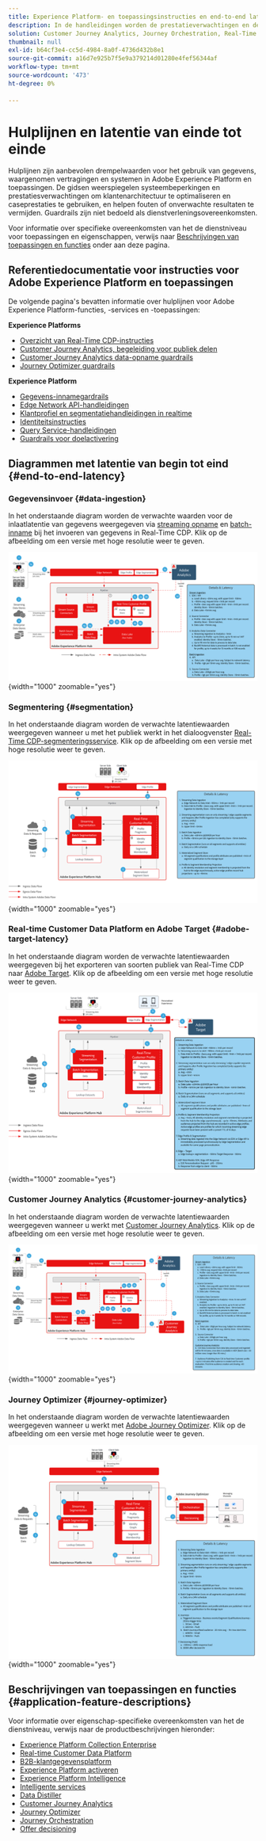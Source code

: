 ```yaml
---
title: Experience Platform- en toepassingsinstructies en end-to-end latentie
description: In de handleidingen worden de prestatieverwachtingen en de gevolgen voor de componenten en services in Adobe Experience Platform en Applications gedefinieerd
solution: Customer Journey Analytics, Journey Orchestration, Real-Time Customer Data Platform
thumbnail: null
exl-id: b64cf3e4-cc5d-4984-8a0f-4736d432b8e1
source-git-commit: a16d7e925b7f5e9a379214d01280e4fef56344af
workflow-type: tm+mt
source-wordcount: '473'
ht-degree: 0%

---
```


# Hulplijnen en latentie van einde tot einde

Hulplijnen zijn aanbevolen drempelwaarden voor het gebruik van gegevens, waargenomen vertragingen en systemen in Adobe Experience Platform en toepassingen. De gidsen weerspiegelen systeembeperkingen en prestatiesverwachtingen om klantenarchitectuur te optimaliseren en caseprestaties te gebruiken, en helpen fouten of onverwachte resultaten te vermijden. Guardrails zijn niet bedoeld als dienstverleningsovereenkomsten.

Voor informatie over specifieke overeenkomsten van het de dienstniveau voor toepassingen en eigenschappen, verwijs naar [Beschrijvingen van toepassingen en functies](#application-feature-descriptions) onder aan deze pagina.


## Referentiedocumentatie voor instructies voor Adobe Experience Platform en toepassingen

De volgende pagina&#39;s bevatten informatie over hulplijnen voor Adobe Experience Platform-functies, -services en -toepassingen:

**Experience Platforms**

* [Overzicht van Real-Time CDP-instructies](https://experienceleague.adobe.com/docs/experience-platform/rtcdp/guardrails/overview.html)
* [Customer Journey Analytics, begeleiding voor publiek delen](https://experienceleague.adobe.com/docs/analytics-platform/using/cja-components/audiences/publish.html#latency)
* [Customer Journey Analytics data-opname guardrails](https://experienceleague.adobe.com/docs/experience-platform/sources/connectors/adobe-applications/analytics.html#what-is-the-expected-latency-for-analytics-data-on-platform%3F)
* [Journey Optimizer guardrails](https://experienceleague.adobe.com/docs/journey-optimizer/using/get-started/guardrails.html)

**Experience Platform**

* [Gegevens-innamegardrails](https://experienceleague.adobe.com/docs/experience-platform/ingestion/guardrails.html)
* [Edge Network API-handleidingen](https://experienceleague.adobe.com/docs/experience-platform/edge-network-server-api/guardrails.html)
* [Klantprofiel en segmentatiehandleidingen in realtime](https://experienceleague.adobe.com/docs/experience-platform/profile/guardrails.html)
* [Identiteitsinstructies](https://experienceleague.adobe.com/docs/experience-platform/identity/guardrails.html?lang=en)
* [Query Service-handleidingen](https://experienceleague.adobe.com/docs/experience-platform/query/guardrails.html?lang=en)
* [Guardrails voor doelactivering](https://experienceleague.adobe.com/docs/experience-platform/destinations/guardrails.html)

## Diagrammen met latentie van begin tot eind {#end-to-end-latency}

### Gegevensinvoer {#data-ingestion}

In het onderstaande diagram worden de verwachte waarden voor de inlaatlatentie van gegevens weergegeven via [streaming opname](https://experienceleague.adobe.com/docs/experience-platform/ingestion/streaming/overview.html) en [batch-inname](https://experienceleague.adobe.com/docs/experience-platform/ingestion/batch/getting-started.html?lang=en) bij het invoeren van gegevens in Real-Time CDP. Klik op de afbeelding om een versie met hoge resolutie weer te geven.

![Het visuele overzicht op hoog niveau van de gegevensinvoer.](/help/blueprints/experience-platform/deployment/assets/aep_data_flow_guardrails.svg "Gegevens op hoog niveau - visueel overzicht en latentiewaarden"){width="1000" zoomable="yes"}

### Segmentering {#segmentation}

In het onderstaande diagram worden de verwachte latentiewaarden weergegeven wanneer u met het publiek werkt in het dialoogvenster [Real-Time CDP-segmenteringsservice](https://experienceleague.adobe.com/docs/experience-platform/segmentation/home.html). Klik op de afbeelding om een versie met hoge resolutie weer te geven.

![Een visueel overzicht op hoog niveau van segmentatie.](/help/blueprints/experience-platform/deployment/assets/segmentation_guardrails.svg "Zichtbare overzicht en latentiewaarden op hoog niveau segmenteren"){width="1000" zoomable="yes"}

### Real-time Customer Data Platform en Adobe Target {#adobe-target-latency}

In het onderstaande diagram worden de verwachte latentiewaarden weergegeven bij het exporteren van soorten publiek van Real-Time CDP naar [Adobe Target](https://experienceleague.adobe.com/docs/experience-platform/destinations/catalog/personalization/adobe-target-connection.html?lang=en). Klik op de afbeelding om een versie met hoge resolutie weer te geven.

![Exporteren naar Adobe Target - visueel overzicht op hoog niveau.](/help/blueprints/experience-platform/deployment/assets/RTCDP_Target_guardrails.svg "Soorten publiek exporteren naar Adobe Target, visueel overzicht op hoog niveau en latentiewaarden"){width="1000" zoomable="yes"}

### Customer Journey Analytics {#customer-journey-analytics}

In het onderstaande diagram worden de verwachte latentiewaarden weergegeven wanneer u werkt met [Customer Journey Analytics](https://experienceleague.adobe.com/docs/analytics-platform/using/cja-overview/cja-overview.html?lang=en). Klik op de afbeelding om een versie met hoge resolutie weer te geven.

![Werken met Customer Journey Analytics op hoog niveau, visueel overzicht.](/help/blueprints/experience-platform/deployment/assets/CJA_guardrails.svg "Werken met visuele overzichtswaarden en latentiewaarden op hoog niveau voor Customers Journey Analytics"){width="1000" zoomable="yes"}

### Journey Optimizer {#journey-optimizer}

In het onderstaande diagram worden de verwachte latentiewaarden weergegeven wanneer u werkt met [Adobe Journey Optimizer](https://experienceleague.adobe.com/docs/journey-optimizer/using/get-started/get-started.html?lang=en). Klik op de afbeelding om een versie met hoge resolutie weer te geven.

![Werken met Adobe Journey Optimizer-visueel overzicht op hoog niveau.](/help/blueprints/experience-platform/deployment/assets/AJO_guardrails.svg "Werken met Adobe Journey Optimizer-waarden voor visueel overzicht en wachttijd op hoog niveau"){width="1000" zoomable="yes"}

## Beschrijvingen van toepassingen en functies {#application-feature-descriptions}

Voor informatie over eigenschap-specifieke overeenkomsten van het de dienstniveau, verwijs naar de productbeschrijvingen hieronder:

* [Experience Platform Collection Enterprise](https://helpx.adobe.com/legal/product-descriptions/adobe-experience-platform-collection-enterprise.html)
* [Real-time Customer Data Platform](https://helpx.adobe.com/legal/product-descriptions/real-time-customer-data-platform.html)
* [B2B-klantgegevensplatform](https://helpx.adobe.com/legal/product-descriptions/adobe-experience-platform-b2b.html)
* [Experience Platform activeren](https://helpx.adobe.com/legal/product-descriptions/adobe-experience-platform0.html)
* [Experience Platform Intelligence](https://helpx.adobe.com/legal/product-descriptions/adobe-experience-platform-intelligence---product-description.html)
* [Intelligente services](https://helpx.adobe.com/legal/product-descriptions/intelligent-services.html)
* [Data Distiller](https://helpx.adobe.com/legal/product-descriptions/data-distiller.html)
* [Customer Journey Analytics](https://helpx.adobe.com/legal/product-descriptions/customer-journey-analytics.html)
* [Journey Optimizer](https://helpx.adobe.com/legal/product-descriptions/adobe-journey-optimizer.html)
* [Journey Orchestration](https://helpx.adobe.com/legal/product-descriptions/journey-orchestration.html)
* [Offer decisioning](https://helpx.adobe.com/legal/product-descriptions/offer-decisioning-app-service.html)
